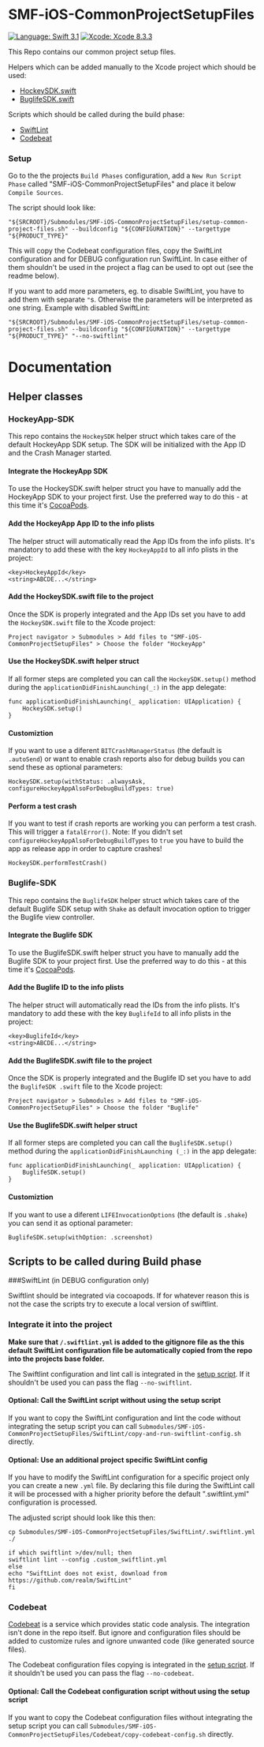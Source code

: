 # SMF-iOS-CommonProjectSetupFiles

[![Language: Swift 3.1](https://img.shields.io/badge/Swift-3.1-orange.svg)](https://swift.org)
[![Xcode: Xcode 8.3.3](https://img.shields.io/badge/Xcode-8.3.3-orange.svg)](https://swift.org)

This Repo contains our common project setup files.

Helpers which can be added manually to the Xcode project which should be used:

- [HockeySDK.swift](#hockeyapp-sdk)
- [BuglifeSDK.swift](#buglife-sdk)

Scripts which should be called during the build phase:

- [SwiftLint](#swiftlint)
- [Codebeat](#codebeat)

### Setup

Go to the the projects `Build Phases` configuration, add a `New Run Script Phase` called "SMF-iOS-CommonProjectSetupFiles" and place it below `Compile Sources`.

The script should look like:

```
"${SRCROOT}/Submodules/SMF-iOS-CommonProjectSetupFiles/setup-common-project-files.sh" --buildconfig "${CONFIGURATION}" --targettype "${PRODUCT_TYPE}"
```

This will copy the Codebeat configuration files, copy the SwiftLint configuration and for DEBUG configuration run SwiftLint. In case either of them shouldn't be used in the project a flag can be used to opt out (see the readme below).

If you want to add more parameters, eg. to disable SwiftLint, you have to add them with separate `"`s. Otherwise the parameters will be interpreted as one string. Example with disabled SwiftLint:

```
"${SRCROOT}/Submodules/SMF-iOS-CommonProjectSetupFiles/setup-common-project-files.sh" --buildconfig "${CONFIGURATION}" --targettype "${PRODUCT_TYPE}" "--no-swiftlint"
```

# Documentation

## Helper classes

### HockeyApp-SDK

This repo contains the `HockeySDK` helper struct which takes care of the default HockeyApp SDK setup. The SDK will be initialized with the App ID and the Crash Manager started.

#### Integrate the HockeyApp SDK
To use the HockeySDK.swift helper struct you have to manually add the HockeyApp SDK to your project first. Use the preferred way to do this - at this time it's [CocoaPods](https://cocoapods.org).

#### Add the HockeyApp App ID to the info plists
The helper struct will automatically read the App IDs from the info plists. It's mandatory to add these with the key `HockeyAppId` to all info plists in the project:

```
<key>HockeyAppId</key>
<string>ABCDE...</string>
```

#### Add the HockeySDK.swift file to the project

Once the SDK is properly integrated and the App IDs set you have to add the `HockeySDK.swift` file to the Xcode project:

```
Project navigator > Submodules > Add files to "SMF-iOS-CommonProjectSetupFiles" > Choose the folder "HockeyApp"
```

#### Use the HockeySDK.swift helper struct

If all former steps are completed you can call the `HockeySDK.setup()` method during the `applicationDidFinishLaunching(_:)` in the app delegate:

```
func applicationDidFinishLaunching(_ application: UIApplication) {
	HockeySDK.setup()
}
```

#### Customiztion

If you want to use a diferent `BITCrashManagerStatus` (the default is `.autoSend`) or want to enable crash reports also for debug builds you can send these as optional parameters:

```
HockeySDK.setup(withStatus: .alwaysAsk, configureHockeyAppAlsoForDebugBuildTypes: true)
```

#### Perform a test crash

If you want to test if crash reports are working you can perform a test crash. This will trigger a `fatalError()`. Note: If you didn't set `configureHockeyAppAlsoForDebugBuildTypes` to `true` you have to build the app as release app in order to capture crashes!

```
HockeySDK.performTestCrash()
```


### Buglife-SDK

This repo contains the `BuglifeSDK` helper struct which takes care of the default Buglife SDK setup with `Shake` as default invocation option to trigger the Buglife view controller.

#### Integrate the Buglife SDK
To use the BuglifeSDK.swift helper struct you have to manually add the Buglife SDK to your project first. Use the preferred way to do this - at this time it's [CocoaPods](https://cocoapods.org).

#### Add the Buglife ID to the info plists
The helper struct will automatically read the IDs from the info plists. It's mandatory to add these with the key `BuglifeId` to all info plists in the project:

```
<key>BuglifeId</key>
<string>ABCDE...</string>
```

#### Add the BuglifeSDK.swift file to the project

Once the SDK is properly integrated and the Buglife ID set you have to add the `BuglifeSDK .swift` file to the Xcode project:

```
Project navigator > Submodules > Add files to "SMF-iOS-CommonProjectSetupFiles" > Choose the folder "Buglife"
```

#### Use the BuglifeSDK.swift helper struct

If all former steps are completed you can call the `BuglifeSDK.setup()` method during the `applicationDidFinishLaunching (_:)` in the app delegate:

```
func applicationDidFinishLaunching(_ application: UIApplication) {
	BuglifeSDK.setup()
}
```

#### Customiztion

If you want to use a diferent `LIFEInvocationOptions` (the default is `.shake`) you can send it as optional parameter:

```
BuglifeSDK.setup(withOption: .screenshot)
```

## Scripts to be called during Build phase

###SwiftLint (in DEBUG configuration only)

Swiftlint should be integrated via cocoapods.
If for whatever reason this is not the case the scripts try to execute a local version of swiftlint.

### Integrate it into the project

**Make sure that `/.swiftlint.yml` is added to the gitignore file as the this default SwiftLint configuration file be automatically copied from the repo into the projects base folder.**

The Swiftlint configuration and lint call is integrated in the [setup script](#setup). If it shouldn't be used you can pass the flag `--no-swiftlint`.

#### Optional: Call the SwiftLint script without using the setup script
If you want to copy the SwiftLint configuration and lint the code without integrating the setup script you can call `Submodules/SMF-iOS-CommonProjectSetupFiles/SwiftLint/copy-and-run-swiftlint-config.sh` directly.

#### Optional: Use an additional project specific SwiftLint config
If you have to modify the SwiftLint configuration for a specific project only you can create a new `.yml` file. By declaring this file during the SwiftLint call it will be processed with a higher priority before the default ".swiftlint.yml" configuration is processed.

The adjusted script should look like this then:

```
cp Submodules/SMF-iOS-CommonProjectSetupFiles/SwiftLint/.swiftlint.yml ./

if which swiftlint >/dev/null; then
swiftlint lint --config .custom_swiftlint.yml
else
echo "SwiftLint does not exist, download from https://github.com/realm/SwiftLint"
fi
```

### Codebeat

[Codebeat](http://codebeat.co) is a service which provides static code analysis. The integration isn't done in the repo itself. But ignore and configuration files should be added to customize rules and ignore unwanted code (like generated source files).

The Codebeat configuration files copying is integrated in the [setup script](#setup). If it shouldn't be used you can pass the flag `--no-codebeat`.

#### Optional: Call the Codebeat configuration script without using the setup script
If you want to copy the Codebeat configuration files without integrating the setup script you can call `Submodules/SMF-iOS-CommonProjectSetupFiles/Codebeat/copy-codebeat-config.sh` directly.
